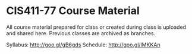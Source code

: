 # CIS411-77 Course Material

All course material prepared for class or created during class is uploaded and shared here. Previous classes are archived 
as branches.

Syllabus: http://goo.gl/gB6gds
Schedule: http://goo.gl/lMKKAn

